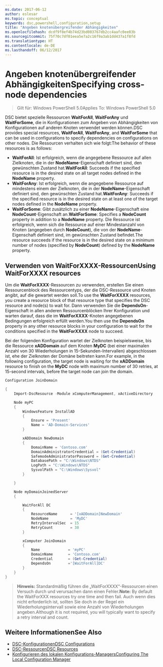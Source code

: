 ```yaml
---
ms.date: 2017-06-12
author: eslesar
ms.topic: conceptual
keywords: dsc,powershell,configuration,setup
title: "Angeben knotenübergreifender Abhängigkeiten"
ms.openlocfilehash: dcdf9f8ef4b74d23bd083767db2cc4aafc0ee83b
ms.sourcegitcommit: 75f70c7df01eea5e7a2c16f9a3ab1dd437a1f8fd
ms.translationtype: HT
ms.contentlocale: de-DE
ms.lasthandoff: 06/12/2017
---
```

# <a name="specifying-cross-node-dependencies"></a><span data-ttu-id="8f8fa-103">Angeben knotenübergreifender Abhängigkeiten</span><span class="sxs-lookup"><span data-stu-id="8f8fa-103">Specifying cross-node dependencies</span></span>

> <span data-ttu-id="8f8fa-104">Gilt für: Windows PowerShell 5.0</span><span class="sxs-lookup"><span data-stu-id="8f8fa-104">Applies To: Windows PowerShell 5.0</span></span>

<span data-ttu-id="8f8fa-105">DSC bietet spezielle Ressourcen **WaitForAll**, **WaitForAny** und **WaitForSome**, die in Konfigurationen zum Angeben von Abhängigkeiten von Konfigurationen auf anderen Knoten verwendet werden können.</span><span class="sxs-lookup"><span data-stu-id="8f8fa-105">DSC provides special resources, **WaitForAll**, **WaitForAny**, and **WaitForSome** that can be used in configurations to specify dependencies on configurations on other nodes.</span></span> <span data-ttu-id="8f8fa-106">Die Ressourcen verhalten sich wie folgt:</span><span class="sxs-lookup"><span data-stu-id="8f8fa-106">The behavior of these resources is as follows:</span></span>

* <span data-ttu-id="8f8fa-107">**WaitForAll**: Ist erfolgreich, wenn die angegebene Ressource auf allen Zielknoten, die in der **NodeName**-Eigenschaft definiert sind, den gewünschten Zustand hat.</span><span class="sxs-lookup"><span data-stu-id="8f8fa-107">**WaitForAll**: Succeeds if the specified resource is in the desired state on all target nodes defined in the **NodeName** property.</span></span>
* <span data-ttu-id="8f8fa-108">**WaitForAny**: Ist erfolgreich, wenn die angegebene Ressource auf mindestens einem der Zielknoten, die in der **NodeName**-Eigenschaft definiert sind, den gewünschten Zustand hat.</span><span class="sxs-lookup"><span data-stu-id="8f8fa-108">**WaitForAny**: Succeeds if the specified resource is in the desired state on at least one of the target nodes defined in the **NodeName** property.</span></span>
* <span data-ttu-id="8f8fa-109">**WaitForSome**: Gibt zusätzlich zu einer **NodeName**-Eigenschaft eine **NodeCount**-Eigenschaft an.</span><span class="sxs-lookup"><span data-stu-id="8f8fa-109">**WaitForSome**: Specifies a **NodeCount** property in addition to a **NodeName** property.</span></span> <span data-ttu-id="8f8fa-110">Die Ressource ist erfolgreich, wenn sich die Ressource auf einer Mindestanzahl von Knoten (angegeben durch **NodeCount**), die von der **NodeName**-Eigenschaft definiert sind, im gewünschten Zustand befindet.</span><span class="sxs-lookup"><span data-stu-id="8f8fa-110">The resource succeeds if the resource is in the desired state on a minimum number of nodes (specified by **NodeCount**) defined by the **NodeName** property.</span></span> 

## <a name="using-waitforxxxx-resources"></a><span data-ttu-id="8f8fa-111">Verwenden von WaitForXXXX-Ressourcen</span><span class="sxs-lookup"><span data-stu-id="8f8fa-111">Using WaitForXXXX resources</span></span>

<span data-ttu-id="8f8fa-112">Um die **WaitForXXXX**-Ressourcen zu verwenden, erstellen Sie einen Ressourcenblock des Ressourcentyps, der die DSC-Ressource und Knoten angibt, auf die gewartet werden soll.</span><span class="sxs-lookup"><span data-stu-id="8f8fa-112">To use the **WaitForXXXX** resources, you create a resource block of that resource type that specifies the DSC resource and node(s) to wait for.</span></span> <span data-ttu-id="8f8fa-113">Dann verwenden Sie die **DependsOn**-Eigenschaft in allen anderen Ressourcenblöcken Ihrer Konfiguration und warten darauf, dass die im **WaitForXXXX**-Knoten angegebenen Bedingungen erfolgreich erfüllt werden.</span><span class="sxs-lookup"><span data-stu-id="8f8fa-113">You then use the **DependsOn** property in any other resource blocks in your configuration to wait for the conditions specified in the **WaitForXXXX** node to succeed.</span></span>

<span data-ttu-id="8f8fa-114">Bei der folgenden Konfiguration wartet der Zielknoten beispielsweise, bis die Ressource **xADDomain** auf dem Knoten **MyDC** (bei einer maximalen Anzahl von 30 Wiederholungen in 15-Sekunden-Intervallen) abgeschlossen ist, ehe der Zielknoten der Domäne beitreten kann.</span><span class="sxs-lookup"><span data-stu-id="8f8fa-114">For example, in the following configuration, the target node is waiting for the **xADDomain** resource to finish on the **MyDC** node with maximum number of 30 retries, at 15-second intervals, before the target node can join the domain.</span></span>

```powershell
Configuration JoinDomain

{
    Import-DscResource -Module xComputerManagement, xActiveDirectory

    Node myPC
    {
        WindowsFeature InstallAD
        {
            Ensure = 'Present' 
            Name = 'AD-Domain-Services' 
        }

        xADDomain NewDomain 
        { 
            DomainName = 'Contoso.com'            
            DomainAdministratorCredential = (Get-Credential)
            SafemodeAdministratorPassword = (Get-Credential)
            DatabasePath = "C:\Windows\NTDS"
            LogPath = "C:\Windows\NTDS"
            SysvolPath = "C:\Windows\Sysvol"
        }

    }

    Node myDomainJoinedServer
    {

        WaitForAll DC
        {
            ResourceName      = '[xADDomain]NewDomain'
            NodeName          = 'MyDC'
            RetryIntervalSec  = 15
            RetryCount        = 30
        }

        xComputer JoinDomain
        {
            Name             = 'myPC'
            DomainName       = 'Contoso.com'
            Credential       = (Get-Credential)
            DependsOn        ='[WaitForAll]DC'
        }
    }
}
```

><span data-ttu-id="8f8fa-115">**Hinweis:** Standardmäßig führen die „WaitForXXXX“-Ressourcen einen Versuch durch und verursachen dann einen Fehler.</span><span class="sxs-lookup"><span data-stu-id="8f8fa-115">**Note:** By default the WaitForXXX resources try one time and then fail.</span></span> <span data-ttu-id="8f8fa-116">Auch wenn dies nicht erforderlich ist, sollten Sie doch in der Regel ein Wiederholungsintervall sowie eine Anzahl von Wiederholungen angeben.</span><span class="sxs-lookup"><span data-stu-id="8f8fa-116">Although it is not required, you will typically want to specify a retry interval and count.</span></span>

## <a name="see-also"></a><span data-ttu-id="8f8fa-117">Weitere Informationen</span><span class="sxs-lookup"><span data-stu-id="8f8fa-117">See Also</span></span>
* [<span data-ttu-id="8f8fa-118">DSC-Konfigurationen</span><span class="sxs-lookup"><span data-stu-id="8f8fa-118">DSC Configurations</span></span>](configurations.md)
* [<span data-ttu-id="8f8fa-119">DSC-Ressourcen</span><span class="sxs-lookup"><span data-stu-id="8f8fa-119">DSC Resources</span></span>](resources.md)
* [<span data-ttu-id="8f8fa-120">Konfigurieren des lokalen Konfigurations-Managers</span><span class="sxs-lookup"><span data-stu-id="8f8fa-120">Configuring The Local Configuration Manager</span></span>](metaConfig.md)


